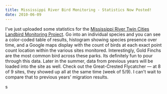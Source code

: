 ```yaml
---
title: Mississippi River Bird Monitoring - Statistics Now Posted!
date: 2010-06-09
---
```


I've just uploaded some statistics for the [Mississippi River Twin
Cities Landbird Monitoring Project](http://www.ibamonitoring.org). Go into an individual species and you
can see a color-coded table of results, histogram showing species presence over
time, and a Google maps display with the count of birds at each exact point
count location within the various sites monitored. Interestingly, Gold Finchs
are the most common bird across these parks. Its definitely fun to pour through
this data. Later in the summer, data from previous years will be loaded into the
site as well. Check out the Great-Crested Flycatcher &mdash; at 8 of 9 sites,
they showed up all at the same time (week of 5/9). I can't wait to compare that
to previous years' migration results.

<!-- truncate -->s
